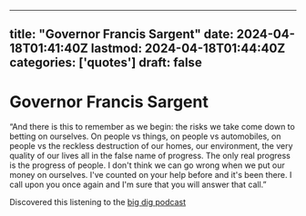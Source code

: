 
---
title: "Governor Francis Sargent"
date: 2024-04-18T01:41:40Z
lastmod: 2024-04-18T01:44:40Z
categories: ['quotes']
draft: false
---


# Governor Francis Sargent
“And there is this to remember as we begin: the risks we take come down to betting on ourselves. On people vs things, on people vs automobiles, on people vs the reckless destruction of our homes, our environment, the very quality of our lives all in the false name of progress. The only real progress is the progress of people. I don't think we can go wrong when we put our money on ourselves. I've counted on your help before and it's been there. I call upon you once again and I'm sure that you will answer that call.”

Discovered this listening to the [big dig podcast](￼https://www.wgbh.org/podcasts/the-big-dig/eps-1-we-were-wrong)


<!-- #quotes #public -->

<!-- {BearID:A2428D24-9BBE-4BEF-929F-2D9D62070980} -->
